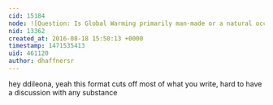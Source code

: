 ```yaml
---
cid: 15184
node: ![Question: Is Global Warming primarily man-made or a natural occurring phenomena?](../notes/dhaffnersr/08-18-2016/question-is-global-warming-primarily-man-made-or-a-natural-occurring-phenomena)
nid: 13362
created_at: 2016-08-18 15:50:13 +0000
timestamp: 1471535413
uid: 461120
author: dhaffnersr
---
```


hey ddileona, yeah this format cuts off most of what you write, hard to have a discussion with any substance